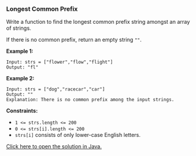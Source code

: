 ### Longest Common Prefix

Write a function to find the longest common prefix string amongst an array of strings.

If there is no common prefix, return an empty string `""`.

**Example 1:**
```
Input: strs = ["flower","flow","flight"]
Output: "fl"
```

**Example 2:**
```
Input: strs = ["dog","racecar","car"]
Output: ""
Explanation: There is no common prefix among the input strings.
```

**Constraints:**

 - `1 <= strs.length <= 200`
 - `0 <= strs[i].length <= 200`
 - `strs[i]` consists of only lower-case English letters.

 [Click here to open the solution in Java.](/Longest%20Common%20Prefix/Solution.java)